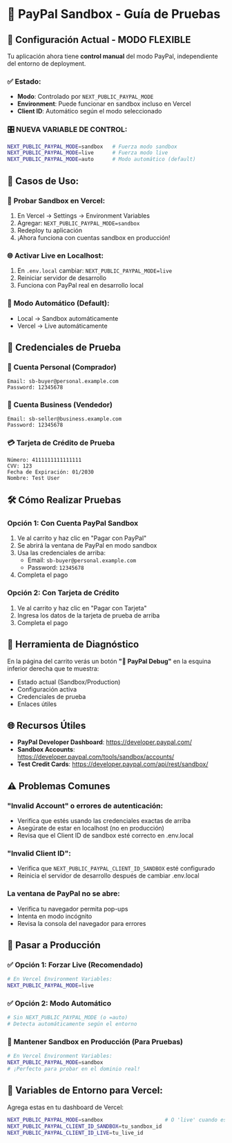 # 🧪 PayPal Sandbox - Guía de Pruebas

## 🎯 Configuración Actual - MODO FLEXIBLE

Tu aplicación ahora tiene **control manual** del modo PayPal, independiente del entorno de deployment.

### ✅ Estado:
- **Modo**: Controlado por `NEXT_PUBLIC_PAYPAL_MODE`
- **Environment**: Puede funcionar en sandbox incluso en Vercel
- **Client ID**: Automático según el modo seleccionado

### 🎛️ **NUEVA VARIABLE DE CONTROL:**
```bash
NEXT_PUBLIC_PAYPAL_MODE=sandbox   # Fuerza modo sandbox
NEXT_PUBLIC_PAYPAL_MODE=live      # Fuerza modo live  
NEXT_PUBLIC_PAYPAL_MODE=auto      # Modo automático (default)
```

## 🚀 **Casos de Uso:**

### 🧪 **Probar Sandbox en Vercel:**
1. En Vercel → Settings → Environment Variables
2. Agregar: `NEXT_PUBLIC_PAYPAL_MODE=sandbox`
3. Redeploy tu aplicación
4. ¡Ahora funciona con cuentas sandbox en producción!

### 🌐 **Activar Live en Localhost:**
1. En `.env.local` cambiar: `NEXT_PUBLIC_PAYPAL_MODE=live`
2. Reiniciar servidor de desarrollo
3. Funciona con PayPal real en desarrollo local

### 🔄 **Modo Automático (Default):**
- Local → Sandbox automáticamente
- Vercel → Live automáticamente

## 🔑 Credenciales de Prueba

### 👤 Cuenta Personal (Comprador)
```
Email: sb-buyer@personal.example.com
Password: 12345678
```

### 🏢 Cuenta Business (Vendedor)
```
Email: sb-seller@business.example.com  
Password: 12345678
```

### 💳 Tarjeta de Crédito de Prueba
```
Número: 4111111111111111
CVV: 123
Fecha de Expiración: 01/2030
Nombre: Test User
```

## 🛠️ Cómo Realizar Pruebas

### Opción 1: Con Cuenta PayPal Sandbox
1. Ve al carrito y haz clic en "Pagar con PayPal"
2. Se abrirá la ventana de PayPal en modo sandbox
3. Usa las credenciales de arriba:
   - Email: `sb-buyer@personal.example.com`
   - Password: `12345678`
4. Completa el pago

### Opción 2: Con Tarjeta de Crédito
1. Ve al carrito y haz clic en "Pagar con Tarjeta"
2. Ingresa los datos de la tarjeta de prueba de arriba
3. Completa el pago

## 🔧 Herramienta de Diagnóstico

En la página del carrito verás un botón **"🔧 PayPal Debug"** en la esquina inferior derecha que te muestra:
- Estado actual (Sandbox/Production)
- Configuración activa
- Credenciales de prueba
- Enlaces útiles

## 🌐 Recursos Útiles

- **PayPal Developer Dashboard**: https://developer.paypal.com/
- **Sandbox Accounts**: https://developer.paypal.com/tools/sandbox/accounts/
- **Test Credit Cards**: https://developer.paypal.com/api/rest/sandbox/

## ⚠️ Problemas Comunes

### "Invalid Account" o errores de autenticación:
- Verifica que estés usando las credenciales exactas de arriba
- Asegúrate de estar en localhost (no en producción)
- Revisa que el Client ID de sandbox esté correcto en .env.local

### "Invalid Client ID":
- Verifica que `NEXT_PUBLIC_PAYPAL_CLIENT_ID_SANDBOX` esté configurado
- Reinicia el servidor de desarrollo después de cambiar .env.local

### La ventana de PayPal no se abre:
- Verifica tu navegador permita pop-ups
- Intenta en modo incógnito
- Revisa la consola del navegador para errores

## 🚀 Pasar a Producción

### ✅ **Opción 1: Forzar Live (Recomendado)**
```bash
# En Vercel Environment Variables:
NEXT_PUBLIC_PAYPAL_MODE=live
```

### ✅ **Opción 2: Modo Automático**
```bash
# Sin NEXT_PUBLIC_PAYPAL_MODE (o =auto)
# Detecta automáticamente según el entorno
```

### 🧪 **Mantener Sandbox en Producción (Para Pruebas)**
```bash
# En Vercel Environment Variables:
NEXT_PUBLIC_PAYPAL_MODE=sandbox
# ¡Perfecto para probar en el dominio real!
```

## 🔧 **Variables de Entorno para Vercel:**

Agrega estas en tu dashboard de Vercel:
```bash
NEXT_PUBLIC_PAYPAL_MODE=sandbox                    # O 'live' cuando estés listo
NEXT_PUBLIC_PAYPAL_CLIENT_ID_SANDBOX=tu_sandbox_id
NEXT_PUBLIC_PAYPAL_CLIENT_ID_LIVE=tu_live_id
```
